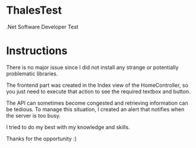 # ThalesTest

.Net Software Developer Test

# Instructions

There is no major issue since I did not install any strange or potentially problematic libraries.

The frontend part was created in the Index view of the HomeController, so you just need to execute that action to see the required textbox and button.

The API can sometimes become congested and retrieving information can be tedious. To manage this situation, I created an alert that notifies when the server is too busy.

I tried to do my best with my knowledge and skills.

Thanks for the opportunity :)
